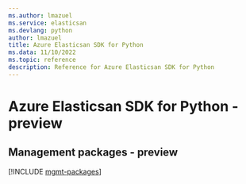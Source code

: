 ```yaml
---
ms.author: lmazuel
ms.service: elasticsan
ms.devlang: python
author: lmazuel
title: Azure Elasticsan SDK for Python
ms.data: 11/10/2022
ms.topic: reference
description: Reference for Azure Elasticsan SDK for Python
---
```

# Azure Elasticsan SDK for Python - preview

## Management packages - preview
[!INCLUDE [mgmt-packages](elasticsan-mgmt-index.md)]